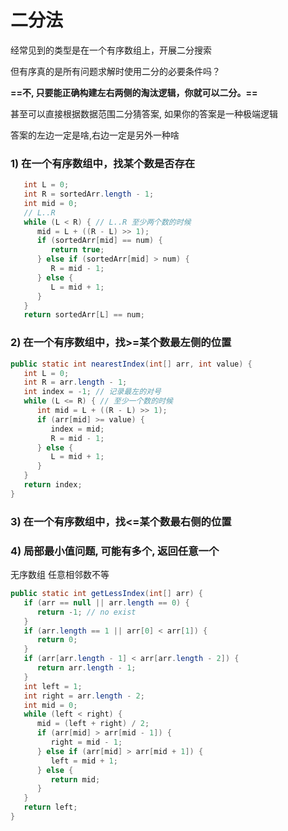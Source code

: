 # 二分法

经常见到的类型是在一个有序数组上，开展二分搜索

但有序真的是所有问题求解时使用二分的必要条件吗？



**==不, 只要能正确构建左右两侧的淘汰逻辑，你就可以二分。==**



甚至可以直接根据数据范围二分猜答案, 如果你的答案是一种极端逻辑

答案的左边一定是啥,右边一定是另外一种啥

### 1) 在一个有序数组中，找某个数是否存在 

```java
   int L = 0;
   int R = sortedArr.length - 1;
   int mid = 0;
   // L..R
   while (L < R) { // L..R 至少两个数的时候
      mid = L + ((R - L) >> 1);
      if (sortedArr[mid] == num) {
         return true;
      } else if (sortedArr[mid] > num) {
         R = mid - 1;
      } else {
         L = mid + 1;
      }
   }
   return sortedArr[L] == num;
```

### 2) 在一个有序数组中，找>=某个数最左侧的位置 

```java
public static int nearestIndex(int[] arr, int value) {
   int L = 0;
   int R = arr.length - 1;
   int index = -1; // 记录最左的对号
   while (L <= R) { // 至少一个数的时候
      int mid = L + ((R - L) >> 1);
      if (arr[mid] >= value) {
         index = mid;
         R = mid - 1;
      } else {
         L = mid + 1;
      }
   }
   return index;
}
```

### 3) 在一个有序数组中，找<=某个数最右侧的位置 

### 4) 局部最小值问题, 可能有多个, 返回任意一个

无序数组 任意相邻数不等

```java
public static int getLessIndex(int[] arr) {
   if (arr == null || arr.length == 0) {
      return -1; // no exist
   }
   if (arr.length == 1 || arr[0] < arr[1]) {
      return 0;
   }
   if (arr[arr.length - 1] < arr[arr.length - 2]) {
      return arr.length - 1;
   }
   int left = 1;
   int right = arr.length - 2;
   int mid = 0;
   while (left < right) {
      mid = (left + right) / 2;
      if (arr[mid] > arr[mid - 1]) {
         right = mid - 1;
      } else if (arr[mid] > arr[mid + 1]) {
         left = mid + 1;
      } else {
         return mid;
      }
   }
   return left;
}
```